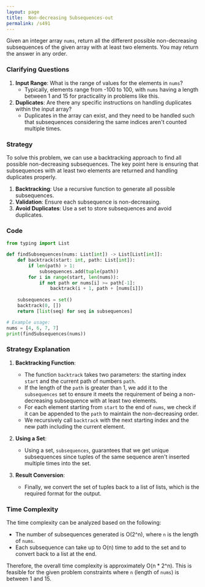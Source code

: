 ```yaml
---
layout: page
title:  Non-decreasing Subsequences-out
permalink: /s491
---
```


Given an integer array `nums`, return all the different possible non-decreasing subsequences of the given array with at least two elements. You may return the answer in any order.

### Clarifying Questions

1. **Input Range**: What is the range of values for the elements in `nums`?
   - Typically, elements range from -100 to 100, with `nums` having a length between 1 and 15 for practicality in problems like this.
2. **Duplicates**: Are there any specific instructions on handling duplicates within the input array?
   - Duplicates in the array can exist, and they need to be handled such that subsequences considering the same indices aren't counted multiple times.

### Strategy

To solve this problem, we can use a backtracking approach to find all possible non-decreasing subsequences. The key point here is ensuring that subsequences with at least two elements are returned and handling duplicates properly.

1. **Backtracking**: Use a recursive function to generate all possible subsequences.
2. **Validation**: Ensure each subsequence is non-decreasing.
3. **Avoid Duplicates**: Use a set to store subsequences and avoid duplicates.

### Code

```python
from typing import List

def findSubsequences(nums: List[int]) -> List[List[int]]:
    def backtrack(start: int, path: List[int]):
        if len(path) > 1:
            subsequences.add(tuple(path))
        for i in range(start, len(nums)):
            if not path or nums[i] >= path[-1]:
                backtrack(i + 1, path + [nums[i]])
    
    subsequences = set()
    backtrack(0, [])
    return [list(seq) for seq in subsequences]

# Example usage:
nums = [4, 6, 7, 7]
print(findSubsequences(nums))
```

### Strategy Explanation

1. **Backtracking Function**:
   - The function `backtrack` takes two parameters: the starting index `start` and the current path of numbers `path`.
   - If the length of the `path` is greater than 1, we add it to the `subsequences` set to ensure it meets the requirement of being a non-decreasing subsequence with at least two elements.
   - For each element starting from `start` to the end of `nums`, we check if it can be appended to the `path` to maintain the non-decreasing order.
   - We recursively call `backtrack` with the next starting index and the new path including the current element.

2. **Using a Set**:
   - Using a set, `subsequences`, guarantees that we get unique subsequences since tuples of the same sequence aren't inserted multiple times into the set.

3. **Result Conversion**: 
   - Finally, we convert the set of tuples back to a list of lists, which is the required format for the output.

### Time Complexity

The time complexity can be analyzed based on the following:
- The number of subsequences generated is O(2^n), where `n` is the length of `nums`.
- Each subsequence can take up to O(n) time to add to the set and to convert back to a list at the end.

Therefore, the overall time complexity is approximately O(n * 2^n). This is feasible for the given problem constraints where `n` (length of `nums`) is between 1 and 15.